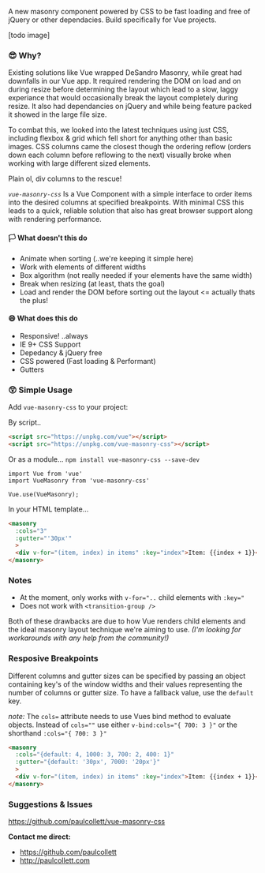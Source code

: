 A new masonry component powered by CSS to be fast loading and free of jQuery or other dependacies. Build specifically for Vue projects.

[todo image]

### 😎 Why?

Existing solutions like Vue wrapped DeSandro Masonry, while great had downfalls in our Vue app. It required rendering the DOM on load and on during resize before determining the layout which lead to a slow, laggy experiance that would occasionally break the layout completely during resize. It also had dependancies on jQuery and while being feature packed it showed in the large file size.

To combat this, we looked into the latest techniques using just CSS, including flexbox & grid which fell short for anything other than basic images. CSS columns came the closest though the ordering reflow (orders down each column before reflowing to the next) visually broke when working with large different sized  elements.

Plain ol, div columns to the rescue!

*`vue-masonry-css`* Is a Vue Component with a simple interface to order items into the desired columns at specified breakpoints. With minimal CSS this leads to a quick, reliable solution that also has great browser support along with rendering performance.

#### 🏳️ What doesn't this do

* Animate when sorting (..we're keeping it simple here)
* Work with elements of different widths
* Box algorithm (not really needed if your elements have the same width)
* Break when resizing (at least, thats the goal)
* Load and render the DOM before sorting out the layout <= actually thats the plus!

#### 😄 What does this do
* Responsive! ..always
* IE 9+ CSS Support
* Depedancy & jQuery free
* CSS powered (Fast loading & Performant)
* Gutters


### 😲 Simple Usage

Add `vue-masonry-css` to your project:

By script..

```HTML
<script src="https://unpkg.com/vue"></script>
<script src="https://unpkg.com/vue-masonry-css"></script>
```

Or as a module... `npm install vue-masonry-css --save-dev`

```JS
import Vue from 'vue'
import VueMasonry from 'vue-masonry-css'

Vue.use(VueMasonry);
```

In your HTML template...
```HTML
<masonry
  :cols="3"
  :gutter="'30px'"
  >
  <div v-for="(item, index) in items" :key="index">Item: {{index + 1}}</div>
</masonry>
```

### Notes

- At the moment, only works with `v-for="..` child elements with `:key="`
- Does not work with `<transition-group />`

Both of these drawbacks are due to how Vue renders child elements and the ideal masonry layout technique we're aiming to use. _(I'm looking for workarounds with any help from the community!)_

### Resposive Breakpoints

Different columns and gutter sizes can be specified by passing an object containing key's of the window widths and their values representing the number of columns or gutter size. To have a fallback value, use the `default` key.

_note:_ The `cols=` attribute needs to use Vues bind method to evaluate objects. Instead of `cols=""` use either `v-bind:cols="{ 700: 3 }"` or the shorthand `:cols="{ 700: 3 }"`

```HTML
<masonry
  :cols="{default: 4, 1000: 3, 700: 2, 400: 1}"
  :gutter="{default: '30px', 7000: '20px'}"
  >
  <div v-for="(item, index) in items" :key="index">Item: {{index + 1}}</div>
</masonry>
```

### Suggestions & Issues
https://github.com/paulcollett/vue-masonry-css

**Contact me direct:**
* https://github.com/paulcollett
* http://paulcollett.com
